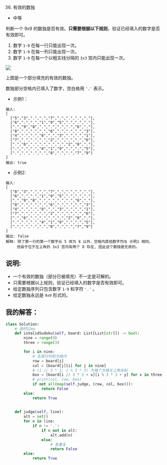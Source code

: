 0036. 有效的数独

- 中等

判断一个 9x9 的数独是否有效。**只需要根据以下规则**，验证已经填入的数字是否有效即可。


1.	数字 `1-9` 在每一行只能出现一次。
2.	数字 `1-9` 在每一列只能出现一次。
3.	数字 `1-9` 在每一个以粗实线分隔的 `3x3` 宫内只能出现一次。

![](https://upload.wikimedia.org/wikipedia/commons/thumb/f/ff/Sudoku-by-L2G-20050714.svg/250px-Sudoku-by-L2G-20050714.svg.png)

上图是一个部分填充的有效的数独。

数独部分空格内已填入了数字，空白格用 `'.'` 表示。

- 示例1：
```
输入:
[
  ["5","3",".",".","7",".",".",".","."],
  ["6",".",".","1","9","5",".",".","."],
  [".","9","8",".",".",".",".","6","."],
  ["8",".",".",".","6",".",".",".","3"],
  ["4",".",".","8",".","3",".",".","1"],
  ["7",".",".",".","2",".",".",".","6"],
  [".","6",".",".",".",".","2","8","."],
  [".",".",".","4","1","9",".",".","5"],
  [".",".",".",".","8",".",".","7","9"]
]
输出: true
```

- 示例2:
```
输入:
[
  ["8","3",".",".","7",".",".",".","."],
  ["6",".",".","1","9","5",".",".","."],
  [".","9","8",".",".",".",".","6","."],
  ["8",".",".",".","6",".",".",".","3"],
  ["4",".",".","8",".","3",".",".","1"],
  ["7",".",".",".","2",".",".",".","6"],
  [".","6",".",".",".",".","2","8","."],
  [".",".",".","4","1","9",".",".","5"],
  [".",".",".",".","8",".",".","7","9"]
]
输出: false
解释: 除了第一行的第一个数字从 5 改为 8 以外，空格内其他数字均与 示例1 相同。
     但由于位于左上角的 3x3 宫内有两个 8 存在, 因此这个数独是无效的。
```

## 说明:


- 一个有效的数独（部分已被填充）不一定是可解的。
- 只需要根据以上规则，验证已经填入的数字是否有效即可。
- 给定数独序列只包含数字 `1-9` 和字符 `'.'` 。
- 给定数独永远是 `9x9` 形式的。


## 我的解答：
```python
class Solution:
    # 用时52ms
    def isValidSudoku(self, board: List[List[str]]) -> bool:
        nine = range(9)
        three = range(3)

        for i in nine:
            # 生成行列和方格内
            row = board[i]
            col = [board[j][i] for j in nine]
            # (i // 3 * 3, i % 3 * 3) 为每个方格左上角坐标
            box = [board[i // 3 * 3 + x][i % 3 * 3 + y] for x in three for y in three]
            # print(col, row, box)
            if not all(map(self.judge, (row, col, box))):
                return False
        else:
            return True
        
    
    def judge(self, line):
        alt = set()
        for n in line:
            if n != '.':
                if n not in alt:
                    alt.add(n)
                else:
                    # 有重复
                    return False
        else:
            return True
```